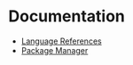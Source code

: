 # Documentation
- [Language References](https://github.com/kassite-lang/kassite/blob/master/lang.md)
- [Package Manager](https://github.com/kassite-lang/kassite/blob/master/kpm.md)

